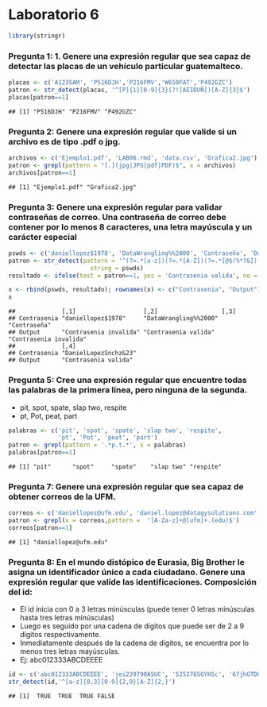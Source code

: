 Laboratorio 6
================

``` r
library(stringr)
```

### Pregunta 1: 1. Genere una expresión regular que sea capaz de detectar las placas de un vehículo particular guatemalteco.

``` r
placas <- c('A123SAM', 'P516DJH','P216FMV','W650FAT','P492GZC')
patron <- str_detect(placas, '^[P]{1}[0-9]{3}(?![AEIOUÑ])[A-Z]{3}$')
placas[patron==1]
```

    ## [1] "P516DJH" "P216FMV" "P492GZC"

### Pregunta 2: Genere una expresión regular que valide si un archivo es de tipo .pdf o jpg.

``` r
archivos <- c('Ejemplo1.pdf', 'LAB06.rmd', 'data.csv', 'Grafica2.jpg')
patron <- grepl(pattern = "[.](jpg|JPG|pdf|PDF)$", x = archivos)
archivos[patron==1]
```

    ## [1] "Ejemplo1.pdf" "Grafica2.jpg"

### Pregunta 3: Genere una expresión regular para validar contraseñas de correo. Una contraseña de correo debe contener por lo menos 8 caracteres, una letra mayúscula y un carácter especial

``` r
pswds <- c('daniellopez$1978', 'DataWrangling%%2000', 'Contraseña', 'DanielLopezSnchz&23')
patron <- str_detect(pattern = '^(?=.*[a-z])(?=.*[A-Z])(?=.*[@$!%*?&])[A-Za-z\\d@$!%*?&]{8,}$', 
                       string = pswds)
resultado <- ifelse(test = patron==1, yes = 'Contrasenia valida', no = 'Contrasenia invalida')

x <- rbind(pswds, resultado); rownames(x) <- c("Contrasenia", "Output")
x
```

    ##             [,1]                   [,2]                  [,3]                  
    ## Contrasenia "daniellopez$1978"     "DataWrangling%%2000" "Contraseña"          
    ## Output      "Contrasenia invalida" "Contrasenia valida"  "Contrasenia invalida"
    ##             [,4]                 
    ## Contrasenia "DanielLopezSnchz&23"
    ## Output      "Contrasenia valida"

### Pregunta 5: Cree una expresión regular que encuentre todas las palabras de la primera línea, pero ninguna de la segunda.

-   pit, spot, spate, slap two, respite
-   pt, Pot, peat, part

``` r
palabras <- c('pit', 'spot', 'spate', 'slap two', 'respite',
              'pt', 'Pot', 'peat', 'part')
patron <- grepl(pattern = '.*p.t.*', x = palabras)
palabras[patron==1]
```

    ## [1] "pit"      "spot"     "spate"    "slap two" "respite"

### Pregunta 7: Genere una expresión regular que sea capaz de obtener correos de la UFM.

``` r
correos <- c('daniellopez@ufm.edu', 'daniel.lopez@datagysolutions.com', 'dl.dany2000@gmail.com')
patron <- grepl(x = correos,pattern =  '[A-Za-z]+@[ufm]+.(edu)$')
correos[patron==1]
```

    ## [1] "daniellopez@ufm.edu"

### Pregunta 8: En el mundo distópico de Eurasia, Big Brother le asigna un identificador único a cada ciudadano. Genere una expresión regular que valide las identificaciones. Composición del id:

-   El id inicia con 0 a 3 letras minúsculas (puede tener 0 letras
    minúsculas hasta tres letras minúsculas)
-   Luego es seguido por una cadena de dígitos que puede ser de 2 a 9
    dígitos respectivamente.
-   Inmediatamente después de la cadena de dígitos, se encuentra por lo
    menos tres letras mayúsculas.
-   Ej: abc012333ABCDEEEE

``` r
id <- c('abc012333ABCDEEEE', 'jei239790ASUC', '5252765GYHSc', '67jhGTDU0H')
str_detect(id,'^[a-z]{0,3}[0-9]{2,9}[A-Z]{2,}')
```

    ## [1]  TRUE  TRUE  TRUE FALSE
